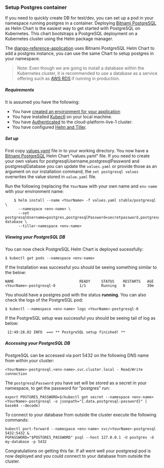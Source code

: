 ### Setup Postgres container

If you need to quickly create DB for test/dev, you can set up a pod in your namespace running postgres in a container. Deploying [Bitnami PostgreSQL][postgresql-chart] as Helm Chart is the easiest way to get started with PostgreSQL on Kubernetes. This chart bootstraps a PostgreSQL deployment on a Kubernetes cluster using the Helm package manager. 

The [django-reference-application][django-app] uses Bitnami PostgreSQL Helm Chart to add a postgres instance, you can use the same Chart to setup postgres in your namespace.

> Note: Even though we are going to install a database within the Kubernetes cluster, it is recommended to use a database as a service offering such as [AWS RDS](https://aws.amazon.com/rds/) if running in production.

##### Requirements
It is assumed you have the following:

 - You have [created an environment for your application][env-create]
 - You have installed [Kubectl](https://kubernetes.io/docs/tasks/tools/install-kubectl/) on your local machine.
 - You have [Authenticated][auth-to-cluster] to the cloud-platform-live-1 cluster.
 - You have configured [Helm and Tiller][using-helm]. 

##### Set up
First copy [values.yaml][postgresql-values] file in to your working directory. You now have a [Bitnami PostgreSQL][postgresql-chart] Helm Chart "values.yaml" file. If you need to create your own values for postgresqlUsername,postgresqlPassword and postgresqlDatabase you can update the `values.yaml` or provide those as an argument on our installation command, the `set postgresql values` overwrites the value stored in `value.yaml` file.

Run the following (replacing the `YourName` with your own name and `env-name` with your environment name:

        $ helm install --name <YourName> -f values.yaml stable/postgresql \
          --namespace <env-name> \
          --set postgresqlUsername=postgres,postgresqlPassword=secretpassword,postgresqlDatabase=my-database \
          --tiller-namespace <env-name>

##### Viewing your PostgreSQL DB

You can now check PostgreSQL Helm Chart is deployed sucessfully: 

    $ kubectl get pods --namespace <env-name>

If the Installation was successful you should be seeing something similar to the below:

```
NAME                              READY     STATUS    RESTARTS   AGE
<YourName>-postgresql-0           1/1       Running   0          39m
```
You should have a postgres pod with the status **running**. You can also check the logs of the PostgreSQL pod: 

    $ kubectl --namespace <env-name> logs <YourName>-postgresql-0 

If the PostgreSQL setup was successful you should be seeing tail of log as below:

```
 12:49:28.02 INFO  ==> ** PostgreSQL setup finished! **
``` 

##### Accessing your PostgreSQL DB

PostgreSQL can be accessed via port 5432 on the following DNS name from within your cluster:

    <YourName>-postgresql.<env-name>.svc.cluster.local - Read/Write connection

The `postgresqlPassword` you have set will be stored as a secret in your namespace, to get the password for "postgres" run:

    export POSTGRES_PASSWORD=$(kubectl get secret --namespace <env-name> <YourName>-postgresql -o jsonpath="{.data.postgresql-password}" | base64 --decode)


To connect to your database from outside the cluster execute the following commands:

    kubectl port-forward --namespace <env-name> svc/<YourName>-postgresql 5432:5432 &
    PGPASSWORD="$POSTGRES_PASSWORD" psql --host 127.0.0.1 -U postgres -d my-database -p 5432


Congratulations on getting this far. If all went well your postgresql pod is now deployed and you could connect to your database from outside the cluster.


[env-create]: tasks.html#creating-a-cloud-platform-environment
[auth-to-cluster]: tasks.html#authentication
[django-app]: tasks.html#deploying-an-application-to-the-cloud-platform-with-helm
[using-helm]: tasks.html#using-helm
[postgresql-chart]: https://github.com/helm/charts/tree/master/stable/postgresql
[postgresql-values]: https://github.com/ministryofjustice/cloud-platform-reference-app/blob/master/helm_deploy/django-app/charts/postgresql/values.yaml
